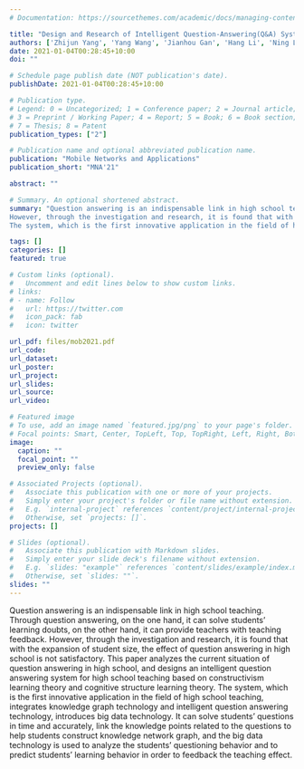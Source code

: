 ```yaml
---
# Documentation: https://sourcethemes.com/academic/docs/managing-content/

title: "Design and Research of Intelligent Question-Answering(Q&A) System Based on High School Course Knowledge Graph"
authors: ['Zhijun Yang', 'Yang Wang', 'Jianhou Gan', 'Hang Li', 'Ning Lei']
date: 2021-01-04T00:28:45+10:00
doi: ""

# Schedule page publish date (NOT publication's date).
publishDate: 2021-01-04T00:28:45+10:00

# Publication type.
# Legend: 0 = Uncategorized; 1 = Conference paper; 2 = Journal article;
# 3 = Preprint / Working Paper; 4 = Report; 5 = Book; 6 = Book section;
# 7 = Thesis; 8 = Patent
publication_types: ["2"]

# Publication name and optional abbreviated publication name.
publication: "Mobile Networks and Applications"
publication_short: "MNA'21"

abstract: ""

# Summary. An optional shortened abstract.
summary: "Question answering is an indispensable link in high school teaching. Through question answering, on the one hand, it can solve students’ learning doubts, on the other hand, it can provide teachers with teaching feedback. 
However, through the investigation and research, it is found that with the expansion of student size, the effect of question answering in high school is not satisfactory. This paper analyzes the current situation of question answering in high school, and designs an intelligent question answering system for high school teaching based on constructivism learning theory and cognitive structure learning theory. 
The system, which is the first innovative application in the field of high school teaching, integrates knowledge graph technology and intelligent question answering technology, introduces big data technology. It can solve students’ questions in time and accurately, link the knowledge points related to the questions to help students construct knowledge network graph, and the big data technology is used to analyze the students’ questioning behavior and to predict students’ learning behavior in order to feedback the teaching effect."

tags: []
categories: []
featured: true

# Custom links (optional).
#   Uncomment and edit lines below to show custom links.
# links:
# - name: Follow
#   url: https://twitter.com
#   icon_pack: fab
#   icon: twitter

url_pdf: files/mob2021.pdf
url_code: 
url_dataset:
url_poster:
url_project:
url_slides:
url_source:
url_video:

# Featured image
# To use, add an image named `featured.jpg/png` to your page's folder. 
# Focal points: Smart, Center, TopLeft, Top, TopRight, Left, Right, BottomLeft, Bottom, BottomRight.
image:
  caption: ""
  focal_point: ""
  preview_only: false

# Associated Projects (optional).
#   Associate this publication with one or more of your projects.
#   Simply enter your project's folder or file name without extension.
#   E.g. `internal-project` references `content/project/internal-project/index.md`.
#   Otherwise, set `projects: []`.
projects: []

# Slides (optional).
#   Associate this publication with Markdown slides.
#   Simply enter your slide deck's filename without extension.
#   E.g. `slides: "example"` references `content/slides/example/index.md`.
#   Otherwise, set `slides: ""`.
slides: ""
---
```


Question answering is an indispensable link in high school teaching. Through question answering, on the one hand, it can solve students’ learning doubts, on the other hand, it can provide teachers with teaching feedback. 
However, through the investigation and research, it is found that with the expansion of student size, the effect of question answering in high school is not satisfactory. This paper analyzes the current situation of question answering in high school, and designs an intelligent question answering system for high school teaching based on constructivism learning theory and cognitive structure learning theory. 
The system, which is the first innovative application in the field of high school teaching, integrates knowledge graph technology and intelligent question answering technology, introduces big data technology. It can solve students’ questions in time and accurately, link the knowledge points related to the questions to help students construct knowledge network graph, and the big data technology is used to analyze the students’ questioning behavior and to predict students’ learning behavior in order to feedback the teaching effect.
